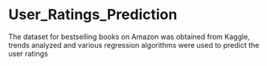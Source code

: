 # User_Ratings_Prediction
The dataset for bestselling books on Amazon was obtained from Kaggle, trends analyzed and various regression algorithms were used to predict the user ratings
